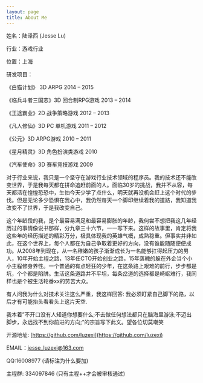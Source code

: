 ```yaml
---
layout: page
title: About Me
---
```

姓名：陆泽西 (Jesse Lu)

行业：游戏行业

位置：上海

研发项目：

《白猫计划》 3D ARPG 2014 – 2015

《临兵斗者三国志》3D 回合制RPG游戏  2013 – 2014

《王途霸业》2D 战争策略游戏  2012 – 2013

《凡人修仙》3D PC 单机游戏  2011 – 2012

《公元》3D ARPG游戏  2010 – 2011

《星月精灵》3D 角色扮演类游戏  2010

《汽车使命》3D 赛车竞技游戏  2009

对于行业来说，我只是一个坚守在游戏行业技术领域的程序员。我的技术还不能改变世界，于是我每天都在拼命追赶前面的人。面临30岁的挑战，我并不从容，每天都活在惶惶恐恐中，生怕今天少学了点什么，明天就再没机会赶上这个时代的步伐。但是无论多少恐惧在我心中，我仍然每天一个脚印继续着我的道路，我知道我改变不了世界，于是我改变自己。

这个年龄段的我，是个最容易满足和最容易膨胀的年龄，我何尝不想把我这几年经历过的事情像说书那样，分九章三十六节，一一写下来。这样的故事里，肯定将我这些年的经历描述的精彩万分，极具体现我的英雄气概，成熟稳重。但事实并非如此，在这个世界上，每个人都在为自己争取着更好的方向，没有谁能随随便便成功。从2008年到现在，从一名稚嫩的孩子渐渐成长为一名能够扛得起压力的男人，10年开始主程之路，13年任CTO开始创业之路，15年落魄的躲在外企当个小小主程修身养性。一个普通的有点轻狂的少年，在这条路上艰难的前行，步步都是坑，个个都是陷阱。生活这条道路并不平坦，每条岔道的选择都是崎岖难行，我同样也是个被生活轮番xx的劳苦大众。

有人问我为什么对技术关注这么严重，我这样回答: 我必须盯紧自己脚下的路，以后才有可能抬头看看头上这片天空.

我本着”不开口没有人知道你想要什么;不去做任何想法都只在脑海里游泳;不迈出脚步，永远找不到你前进的方向;”的宗旨写下此文。望各位切莫嘲笑

开源地址: [https://github.com/luzexi](https://github.com/luzexi)

EMAIL：jesse_luzexi@163.com

QQ:16008977 (请标注为什么要加)

主程群: 334097846 (只有主程++才会被审核通过)
